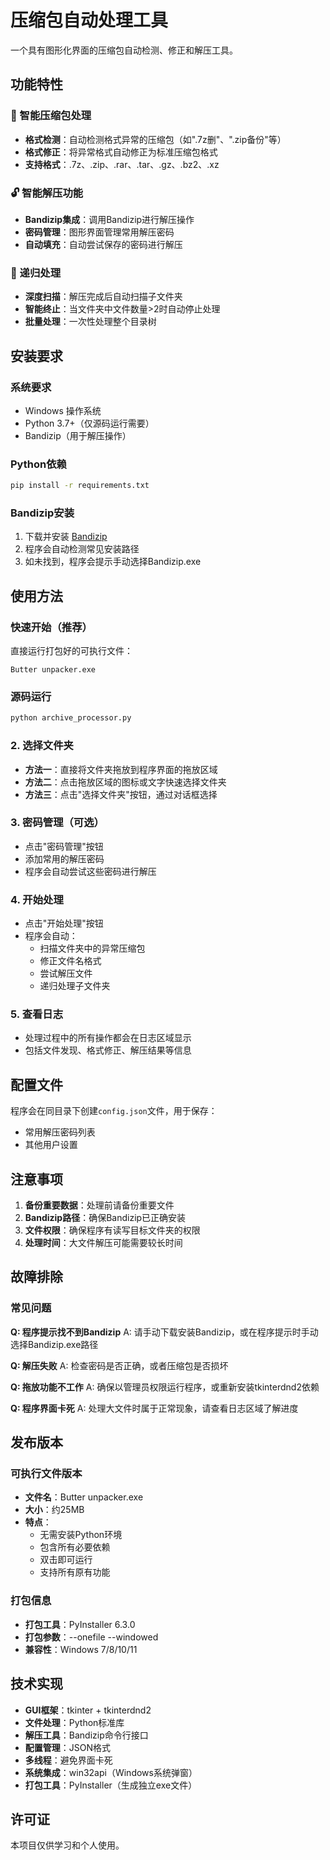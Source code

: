 # 压缩包自动处理工具

一个具有图形化界面的压缩包自动检测、修正和解压工具。

## 功能特性

### 🔧 智能压缩包处理
- **格式检测**：自动检测格式异常的压缩包（如".7z删"、".zip备份"等）
- **格式修正**：将异常格式自动修正为标准压缩包格式
- **支持格式**：.7z、.zip、.rar、.tar、.gz、.bz2、.xz

### 🔓 智能解压功能
- **Bandizip集成**：调用Bandizip进行解压操作
- **密码管理**：图形界面管理常用解压密码
- **自动填充**：自动尝试保存的密码进行解压

### 🔄 递归处理
- **深度扫描**：解压完成后自动扫描子文件夹
- **智能终止**：当文件夹中文件数量>2时自动停止处理
- **批量处理**：一次性处理整个目录树

## 安装要求

### 系统要求
- Windows 操作系统
- Python 3.7+（仅源码运行需要）
- Bandizip（用于解压操作）

### Python依赖
```bash
pip install -r requirements.txt
```

### Bandizip安装
1. 下载并安装 [Bandizip](https://www.bandisoft.com/bandizip/)
2. 程序会自动检测常见安装路径
3. 如未找到，程序会提示手动选择Bandizip.exe

## 使用方法

### 快速开始（推荐）
直接运行打包好的可执行文件：
```
Butter unpacker.exe
```

### 源码运行
```bash
python archive_processor.py
```

### 2. 选择文件夹
- **方法一**：直接将文件夹拖放到程序界面的拖放区域
- **方法二**：点击拖放区域的图标或文字快速选择文件夹
- **方法三**：点击"选择文件夹"按钮，通过对话框选择

### 3. 密码管理（可选）
- 点击"密码管理"按钮
- 添加常用的解压密码
- 程序会自动尝试这些密码进行解压

### 4. 开始处理
- 点击"开始处理"按钮
- 程序会自动：
  - 扫描文件夹中的异常压缩包
  - 修正文件名格式
  - 尝试解压文件
  - 递归处理子文件夹

### 5. 查看日志
- 处理过程中的所有操作都会在日志区域显示
- 包括文件发现、格式修正、解压结果等信息

## 配置文件

程序会在同目录下创建`config.json`文件，用于保存：
- 常用解压密码列表
- 其他用户设置

## 注意事项

1. **备份重要数据**：处理前请备份重要文件
2. **Bandizip路径**：确保Bandizip已正确安装
3. **文件权限**：确保程序有读写目标文件夹的权限
4. **处理时间**：大文件解压可能需要较长时间

## 故障排除

### 常见问题

**Q: 程序提示找不到Bandizip**
A: 请手动下载安装Bandizip，或在程序提示时手动选择Bandizip.exe路径

**Q: 解压失败**
A: 检查密码是否正确，或者压缩包是否损坏

**Q: 拖放功能不工作**
A: 确保以管理员权限运行程序，或重新安装tkinterdnd2依赖

**Q: 程序界面卡死**
A: 处理大文件时属于正常现象，请查看日志区域了解进度

## 发布版本

### 可执行文件版本
- **文件名**：Butter unpacker.exe
- **大小**：约25MB
- **特点**：
  - 无需安装Python环境
  - 包含所有必要依赖
  - 双击即可运行
  - 支持所有原有功能

### 打包信息
- **打包工具**：PyInstaller 6.3.0
- **打包参数**：--onefile --windowed
- **兼容性**：Windows 7/8/10/11

## 技术实现

- **GUI框架**：tkinter + tkinterdnd2
- **文件处理**：Python标准库
- **解压工具**：Bandizip命令行接口
- **配置管理**：JSON格式
- **多线程**：避免界面卡死
- **系统集成**：win32api（Windows系统弹窗）
- **打包工具**：PyInstaller（生成独立exe文件）

## 许可证

本项目仅供学习和个人使用。